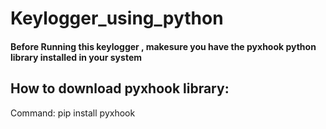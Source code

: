 # Keylogger_using_python

#### Before Running this keylogger , makesure you have the pyxhook python library installed in your system


## How to download pyxhook  library:

Command: pip install pyxhook
